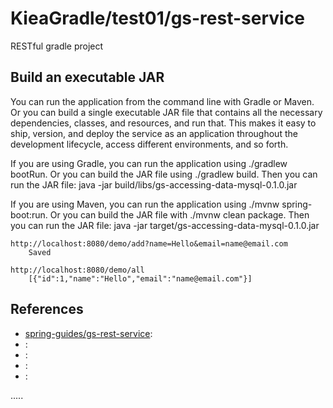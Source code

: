 KieaGradle/test01/gs-rest-service
=================================

RESTful gradle project

Build an executable JAR
-----------------------
You can run the application from the command line with Gradle or Maven.
Or you can build a single executable JAR file that contains all the necessary dependencies,
classes, and resources, and run that.
This makes it easy to ship, version, and deploy the service as an application throughout
the development lifecycle, access different environments, and so forth.
  
If you are using Gradle, you can run the application using ./gradlew bootRun.
Or you can build the JAR file using ./gradlew build.
Then you can run the JAR file: java -jar build/libs/gs-accessing-data-mysql-0.1.0.jar
  
If you are using Maven, you can run the application using ./mvnw spring-boot:run.
Or you can build the JAR file with ./mvnw clean package. 
Then you can run the JAR file: java -jar target/gs-accessing-data-mysql-0.1.0.jar

```
http://localhost:8080/demo/add?name=Hello&email=name@email.com
	Saved

http://localhost:8080/demo/all
	[{"id":1,"name":"Hello","email":"name@email.com"}]
```


References
----------
- [spring-guides/gs-rest-service](https://github.com/spring-guides/gs-rest-service "spring-guides/gs-rest-service"):
- []( ""):
- []( ""):
- []( ""):
- []( ""):

.....



